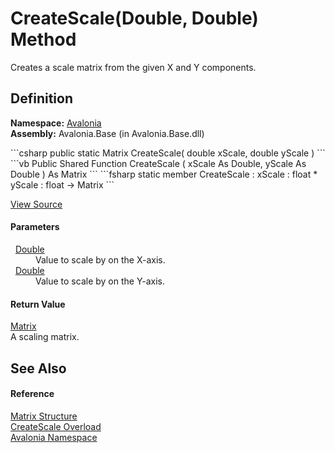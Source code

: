 # CreateScale(Double, Double) Method


Creates a scale matrix from the given X and Y components.



## Definition
**Namespace:** <a href="N_Avalonia">Avalonia</a>  
**Assembly:** Avalonia.Base (in Avalonia.Base.dll)

<Tabs groupId="api-code-preview">
<TabItem value="csharp" label="C#">
```csharp
public static Matrix CreateScale(
	double xScale,
	double yScale
)
```
</TabItem>
<TabItem value="vb" label="VB">
```vb
Public Shared Function CreateScale ( 
	xScale As Double,
	yScale As Double
) As Matrix
```
</TabItem>
<TabItem value="fsharp" label="F#">
```fsharp
static member CreateScale : 
        xScale : float * 
        yScale : float -> Matrix 
```
</TabItem>
</Tabs>



<a href="https://github.com/AvaloniaUI/Avalonia/tree/master/src/Avalonia.Base/Matrix.cs#L238" title="View the source code">View Source</a>



#### Parameters
<dl><dt>  <a href="https://learn.microsoft.com/dotnet/api/system.double" target="_blank" rel="noopener noreferrer">Double</a></dt><dd>Value to scale by on the X-axis.</dd><dt>  <a href="https://learn.microsoft.com/dotnet/api/system.double" target="_blank" rel="noopener noreferrer">Double</a></dt><dd>Value to scale by on the Y-axis.</dd></dl>

#### Return Value
<a href="T_Avalonia_Matrix">Matrix</a>  
A scaling matrix.

## See Also


#### Reference
<a href="T_Avalonia_Matrix">Matrix Structure</a>  
<a href="Overload_Avalonia_Matrix_CreateScale">CreateScale Overload</a>  
<a href="N_Avalonia">Avalonia Namespace</a>  


